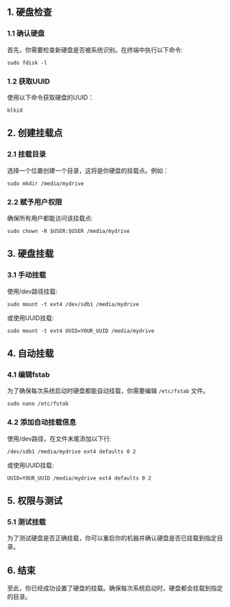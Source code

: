 
1\. 硬盘检查
--------

### 1.1 确认硬盘

首先，你需要检查新硬盘是否被系统识别。在终端中执行以下命令:

`sudo fdisk -l`

### 1.2 获取UUID

使用以下命令获取硬盘的UUID：

`blkid`

2\. 创建挂载点
---------

### 2.1 挂载目录

选择一个位置创建一个目录，这将是你硬盘的挂载点。例如：

`sudo mkdir /media/mydrive`

### 2.2 赋予用户权限

确保所有用户都能访问该挂载点:

`sudo chown -R $USER:$USER /media/mydrive`

3\. 硬盘挂载
--------

### 3.1 手动挂载

使用/dev路径挂载:

`sudo mount -t ext4 /dev/sdb1 /media/mydrive`

或使用UUID挂载:

`sudo mount -t ext4 UUID=YOUR_UUID /media/mydrive`

4\. 自动挂载
--------

### 4.1 编辑fstab

为了确保每次系统启动时硬盘都能自动挂载，你需要编辑 `/etc/fstab` 文件。

`sudo nano /etc/fstab`

### 4.2 添加自动挂载信息

使用/dev路径，在文件末尾添加以下行:

`/dev/sdb1 /media/mydrive ext4 defaults 0 2`

或使用UUID挂载:

`UUID=YOUR_UUID /media/mydrive ext4 defaults 0 2`

5\. 权限与测试
---------

### 5.1 测试挂载

为了测试硬盘是否正确挂载，你可以重启你的机器并确认硬盘是否已挂载到指定目录。

6\. 结束
------

至此，你已经成功设置了硬盘的挂载。确保每次系统启动时，硬盘都会挂载到指定的目录。